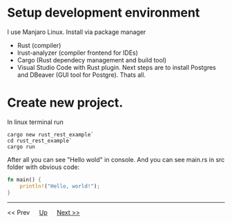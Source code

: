 # Setup development environment
I use Manjaro Linux. 
Install via package manager 
* Rust (compiler)
* lrust-analyzer (compiler frontend for IDEs)
* Cargo (Rust dependecy management and build tool)
* Visual Studio Code with Rust plugin.
Next steps are to install Postgres and DBeaver (GUI tool for Postgre).
Thats all.


# Create new project. 
In linux terminal run 

```
cargo new rust_rest_example` 
cd rust_rest_example`
cargo run
```

After all you can see "Hello wold" in console. And you can see main.rs in src folder with obvious code:

```rust
fn main() {
    println!("Hello, world!");
}
``` 

---
<< Prev &emsp; [Up](../index.md) &emsp; [Next >>](./rust_basics/index.md)

 